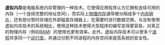 **虚拟内存**是电脑系统内存管理的一种技术。它使得应用程序认为它拥有连续可用的内存（一个连续完整的地址空间），而实际上[物理内存](https://zh.wikipedia.org/wiki/物理内存)通常被分隔成多个[内存碎片](https://zh.wikipedia.org/wiki/碎片化)，还有部分暂时存储在外部磁盘存储器上，在需要时进行数据交换。与没有使用虚拟内存技术的系统相比，使用这种技术使得大型程序的编写变得更容易，对真正的物理内存（例如[RAM](https://zh.wikipedia.org/wiki/隨機存取記憶體)）的使用也更有效率。此外，虚拟内存技术可以使多个[进程](https://zh.wikipedia.org/wiki/行程)共享同一个[运行库](https://zh.wikipedia.org/wiki/函式庫)，并通过分割不同进程的内存空间来提高系统的安全性。